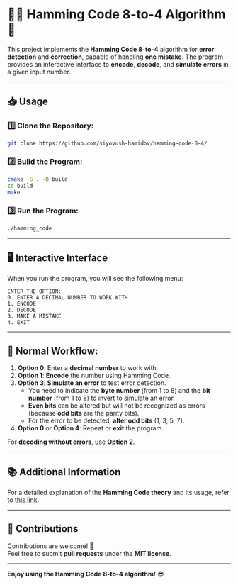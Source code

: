 # 🧑‍💻 **Hamming Code 8-to-4 Algorithm** 📡

This project implements the **Hamming Code 8-to-4** algorithm for **error detection** and **correction**, capable of handling **one mistake**. The program provides an interactive interface to **encode**, **decode**, and **simulate errors** in a given input number.

---

## 📥 **Usage**

### 1️⃣ **Clone the Repository:**
   ```bash
   git clone https://github.com/siyovush-hamidov/hamming-code-8-4/
   ```

### 2️⃣ **Build the Program:**
   ```bash
   cmake -S . -B build
   cd build
   make
   ```

### 3️⃣ **Run the Program:**
   ```bash
   ./hamming_code
   ```

---

## 🖥️ **Interactive Interface**

When you run the program, you will see the following menu:

```
ENTER THE OPTION:
0. ENTER A DECIMAL NUMBER TO WORK WITH
1. ENCODE
2. DECODE
3. MAKE A MISTAKE
4. EXIT
```

---

## 🔄 **Normal Workflow:**

1. **Option 0**: Enter a **decimal number** to work with.  
2. **Option 1**: **Encode** the number using Hamming Code.  
3. **Option 3**: **Simulate an error** to test error detection.  
   - You need to indicate the **byte number** (from 1 to 8) and the **bit number** (from 1 to 8) to invert to simulate an error.  
   - **Even bits** can be altered but will not be recognized as errors (because **odd bits** are the parity bits).  
   - For the error to be detected, **alter odd bits** (1, 3, 5, 7).
4. **Option 0** or **Option 4**: Repeat or **exit** the program.

For **decoding without errors**, use **Option 2**.

---

## 📚 **Additional Information**

For a detailed explanation of the **Hamming Code theory** and its usage, refer to [this link](https://www.ece.unb.ca/tervo/ee4253/hamming.shtml).

---

## 🤝 **Contributions** 

Contributions are welcome! 🎉  
Feel free to submit **pull requests** under the **MIT license**.  

---

**Enjoy using the Hamming Code 8-to-4 algorithm!** 😎
